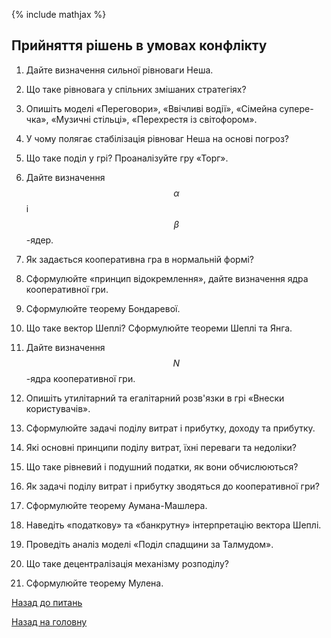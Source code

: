 <!-- 15.05 -->
{% include mathjax %}

## Прийняття рішень в умовах конфлікту

1. Дайте визначення сильної рівноваги Неша.

2. Що таке рівновага у спільних змішаних стратегіях?

3. Опишіть моделі &laquo;Переговори&raquo;, &laquo;Ввічливі водії&raquo;, &laquo;Сімейна супере-
чка&raquo;, &laquo;Музичні стільці&raquo;, &laquo;Перехрестя із світофором&raquo;.

4. У чому полягає стабілізація рівноваг Неша на основі погроз?

5. Що таке поділ у грі? Проаналізуйте гру &laquo;Торг&raquo;.

6. Дайте визначення $$\alpha$$ і $$\beta$$-ядер.

7. Як задається кооперативна гра в нормальній формі?

8. Сформулюйте &laquo;принцип відокремлення&raquo;, дайте визначення ядра кооперативної гри.

9. Сформулюйте теорему Бондаревої.

10. Що таке вектор Шеплі? Сформулюйте теореми Шеплі та Янга.

11. Дайте визначення $$N$$-ядра кооперативної гри.

12. Опишіть утилітарний та егалітарний розв'язки в грі &laquo;Внески користувачів&raquo;.

13. Сформулюйте задачі поділу витрат і прибутку, доходу та прибутку.

14. Які основні принципи поділу витрат, їхні переваги та недоліки?

15. Що таке рівневий і подушний податки, як вони обчислюються?

16. Як задачі поділу витрат і прибутку зводяться до кооперативної гри?

17. Сформулюйте теорему Аумана-Машлера.

18. Наведіть &laquo;податкову&raquo; та &laquo;банкрутну&raquo; інтерпретацію вектора Шеплі.

19. Проведіть аналіз моделі &laquo;Поділ спадщини за Талмудом&raquo;.

20. Що таке децентралізація механізму розподілу?

21. Сформулюйте теорему Мулена.

[Назад до питань](README.md)

[Назад на головну](../README.md)